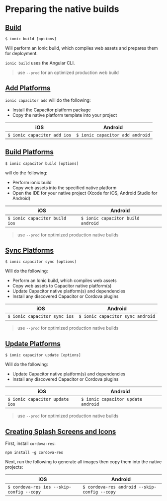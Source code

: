 # Preparing the native builds

## [Build](https://ionicframework.com/docs/cli/commands/build)

`$ ionic build [options]`

Will perform an Ionic build, which compiles web assets and prepares them for deployment.

`ionic build` uses the Angular CLI.

> use `--prod` for an optimized production web build

## [Add Platforms](https://ionicframework.com/docs/cli/commands/capacitor-add)

`ionic capacitor add` will do the following:

* Install the Capacitor platform package
* Copy the native platform template into your project

| iOS | Android |
|-----|---------|
|`$ ionic capacitor add ios`| `$ ionic capacitor add android` |



## [Build Platforms](https://ionicframework.com/docs/cli/commands/capacitor-build)

`$ ionic capacitor build [options] `

will do the following:

* Perform ionic build
* Copy web assets into the specified native platform
* Open the IDE for your native project (Xcode for iOS, Android Studio for Android)

| iOS | Android |
|-----|---------|
|`$ ionic capacitor build ios`| `$ ionic capacitor build android` |

> use `--prod` for optimized production native builds

## [Sync Platforms](https://ionicframework.com/docs/cli/commands/capacitor-sync)

`$ ionic capacitor sync [options]`

Will do the following:

* Perform an Ionic build, which compiles web assets
* Copy web assets to Capacitor native platform(s)
* Update Capacitor native platform(s) and dependencies
* Install any discovered Capacitor or Cordova plugins

| iOS | Android |
|-----|---------|
|`$ ionic capacitor sync ios`| `$ ionic capacitor sync android` |

> use `--prod` for optimized production native builds

## [Update Platforms](https://ionicframework.com/docs/cli/commands/capacitor-update)

`$ ionic capacitor update [options]`

Will do the following:

* Update Capacitor native platform(s) and dependencies
* Install any discovered Capacitor or Cordova plugins

| iOS | Android |
|-----|---------|
|`$ ionic capacitor update ios`| `$ ionic capacitor update android` |

> use `--prod` for optimized production native builds


## [Creating Splash Screens and Icons](https://capacitorjs.com/docs/guides/splash-screens-and-icons)

First, install `cordova-res`:

`npm install -g cordova-res`

Next, run the following to generate all images then copy them into the native projects:

| iOS | Android |
|-----|---------|
|`$ cordova-res ios --skip-config --copy`| `$ cordova-res android --skip-config --copy` |